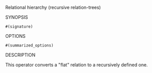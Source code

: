 
Relational hierarchy (recursive relation-trees)

SYNOPSIS

    #(signature)

OPTIONS

    #(summarized_options)

DESCRIPTION

This operator converts a "flat" relation to a recursively defined one.
